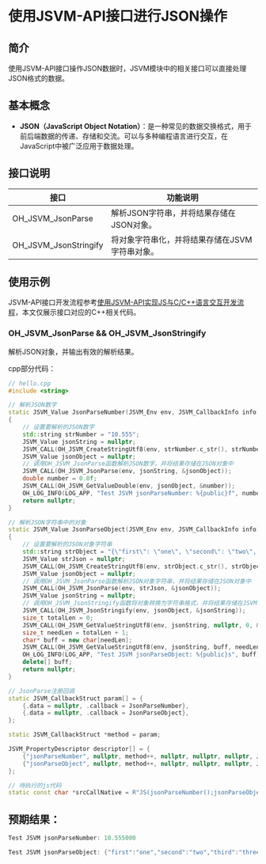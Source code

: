 # 使用JSVM-API接口进行JSON操作
<!--Kit: NDK Development-->
<!--Subsystem: arkcompiler-->
<!--Owner: @yuanxiaogou; @string_sz-->
<!--SE: @knightaoko-->
<!--TSE: @test_lzz-->

## 简介

使用JSVM-API接口操作JSON数据时，JSVM模块中的相关接口可以直接处理JSON格式的数据。

## 基本概念

- **JSON（JavaScript Object Notation）**：是一种常见的数据交换格式，用于前后端数据的传递、存储和交流。可以与多种编程语言进行交互，在JavaScript中被广泛应用于数据处理。

## 接口说明

| 接口                       | 功能说明                       |
|----------------------------|--------------------------------|
| OH_JSVM_JsonParse          | 解析JSON字符串，并将结果存储在JSON对象。 |
| OH_JSVM_JsonStringify      | 将对象字符串化，并将结果存储在JSVM字符串对象。 |

## 使用示例

JSVM-API接口开发流程参考[使用JSVM-API实现JS与C/C++语言交互开发流程](use-jsvm-process.md)，本文仅展示接口对应的C++相关代码。

### OH_JSVM_JsonParse && OH_JSVM_JsonStringify

解析JSON对象，并输出有效的解析结果。

cpp部分代码：

```cpp
// hello.cpp
#include <string>

// 解析JSON数字
static JSVM_Value JsonParseNumber(JSVM_Env env, JSVM_CallbackInfo info)
{
    // 设置要解析的JSON数字
    std::string strNumber = "10.555";
    JSVM_Value jsonString = nullptr;
    JSVM_CALL(OH_JSVM_CreateStringUtf8(env, strNumber.c_str(), strNumber.size(), &jsonString));
    JSVM_Value jsonObject = nullptr;
    // 调用OH_JSVM_JsonParse函数解析JSON数字，并将结果存储在JSON对象中
    JSVM_CALL(OH_JSVM_JsonParse(env, jsonString, &jsonObject));
    double number = 0.0f;
    JSVM_CALL(OH_JSVM_GetValueDouble(env, jsonObject, &number));
    OH_LOG_INFO(LOG_APP, "Test JSVM jsonParseNumber: %{public}f", number);
    return nullptr;
}

// 解析JSON字符串中的对象
static JSVM_Value JsonParseObject(JSVM_Env env, JSVM_CallbackInfo info)
{
    // 设置要解析的JSON对象字符串
    std::string strObject = "{\"first\": \"one\", \"second\": \"two\", \"third\": \"three\"}";
    JSVM_Value strJson = nullptr;
    JSVM_CALL(OH_JSVM_CreateStringUtf8(env, strObject.c_str(), strObject.size(), &strJson));
    JSVM_Value jsonObject = nullptr;
    // 调用OH_JSVM_JsonParse函数解析JSON对象字符串，并将结果存储在JSON对象中
    JSVM_CALL(OH_JSVM_JsonParse(env, strJson, &jsonObject));
    JSVM_Value jsonString = nullptr;
    // 调用OH_JSVM_JsonStringify函数将对象转换为字符串格式，并将结果存储在JSVM字符串对象中
    JSVM_CALL(OH_JSVM_JsonStringify(env, jsonObject, &jsonString));
    size_t totalLen = 0;
    JSVM_CALL(OH_JSVM_GetValueStringUtf8(env, jsonString, nullptr, 0, &totalLen));
    size_t needLen = totalLen + 1;
    char* buff = new char[needLen];
    JSVM_CALL(OH_JSVM_GetValueStringUtf8(env, jsonString, buff, needLen, &totalLen));
    OH_LOG_INFO(LOG_APP, "Test JSVM jsonParseObject: %{public}s", buff);
    delete[] buff;
    return nullptr;
}

// JsonParse注册回调
static JSVM_CallbackStruct param[] = {
    {.data = nullptr, .callback = JsonParseNumber},
    {.data = nullptr, .callback = JsonParseObject},
};

static JSVM_CallbackStruct *method = param;

JSVM_PropertyDescriptor descriptor[] = {
    {"jsonParseNumber", nullptr, method++, nullptr, nullptr, nullptr, JSVM_DEFAULT},
    {"jsonParseObject", nullptr, method++, nullptr, nullptr, nullptr, JSVM_DEFAULT},
};

// 待执行的js代码
static const char *srcCallNative = R"JS(jsonParseNumber();jsonParseObject();)JS";
```
<!-- @[oh_jsvm_json_parse_and_json_stringify](https://gitcode.com/openharmony/applications_app_samples/blob/master/code/DocsSample/ArkTS/JSVMAPI/JsvmUsageGuide/UsageInstructionsOne/aboutjson/src/main/cpp/hello.cpp) -->

## 预期结果：
```cpp
Test JSVM jsonParseNumber: 10.555000

Test JSVM jsonParseObject: {"first":"one","second":"two","third":"three"}
```

